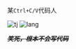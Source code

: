 某`Ctrl+C/V`代码人

![tj](https://github-readme-stats.vercel.app/api?username=Zhouzerong233&locale=cn)
![lang](https://github-readme-stats.vercel.app/api/top-langs/?username=zhouzerong233&locale=cn&layout=compact)


~~***笑死，根本不会写代码***~~
